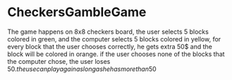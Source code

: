 # CheckersGambleGame
The game happens on 8x8 checkers board, the user selects 5 blocks colored in green, and the computer selects 5 blocks colored in yellow, for every block that the user chooses correctly, he gets extra 50$ and the block will be colored in orange.
if the user chooses none of the blocks that the computer chose, the user loses 50$.
the use can play again as long as he has more than 50$
